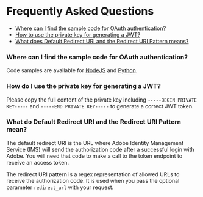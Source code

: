 # Frequently Asked Questions

- [Where can I find the sample code for OAuth authentication?](#where-can-i-find-the-sample-code-for-oauth-authentication)
- [How to use the private key for generating a JWT?](#how-to-use-the-private-key-for-generating-a-jwt)
- [What does Default Redirect URI and the Redirect URI Pattern means?](#what-does-default-redirect-uri-and-the-redirect-uri-pattern-means)

### Where can I find the sample code for OAuth authentication?
Code samples are available for [NodeJS](https://github.com/AdobeDocs/adobeio-auth/tree/stage/OAuth/samples/adobe-auth-node) and [Python](https://github.com/AdobeDocs/adobeio-auth/tree/stage/OAuth/samples/adobe-auth-python).

### How do I use the private key for generating a JWT?
Please copy the full content of the private key including `-----BEGIN PRIVATE KEY-----` and `-----END PRIVATE KEY-----` to generate a correct JWT token.

### What do Default Redirect URI and the Redirect URI Pattern mean?
The default redirect URI is the URL where Adobe Identity Management Service (IMS) will send the authorization code after a successful login with Adobe. You will need that code to make a call to the token endpoint to receive an access token.

The redirect URI pattern is a regex representation of allowed URLs to receive the authorization code. It is used when you pass the optional parameter `redirect_url` with your request.

